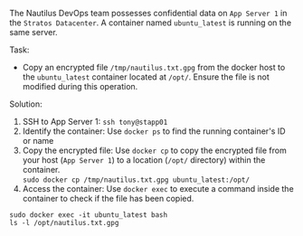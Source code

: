 The Nautilus DevOps team possesses confidential data on `App Server 1` in the `Stratos Datacenter`. A container named `ubuntu_latest` is running on the same server.

Task:
- Copy an encrypted file `/tmp/nautilus.txt.gpg` from the docker host to the `ubuntu_latest` container located at `/opt/`. Ensure the file is not modified during this operation.

Solution:
1. SSH to App Server 1: `ssh tony@stapp01`
2. Identify the container: Use `docker ps` to find the running container's ID or name
3. Copy the encrypted file: Use `docker cp` to copy the encrypted file from your host (`App Server 1`) to a location (`/opt/` directory) within the container.  
```sudo docker cp /tmp/nautilus.txt.gpg ubuntu_latest:/opt/```
4. Access the container: Use `docker exec` to execute a command inside the container to check if the file has been copied. 
```
sudo docker exec -it ubuntu_latest bash
ls -l /opt/nautilus.txt.gpg
```
